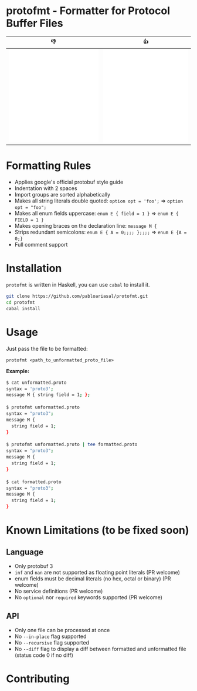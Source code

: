 # protofmt - Formatter for Protocol Buffer Files

| 👎 | 👍 |
------------------------------------|-------|
| ![before](screenshots/before.svg)|![after](screenshots/after.svg)|

# Formatting Rules
* Applies google's official protobuf style guide
* Indentation with 2 spaces
* Import groups are sorted alphabetically
* Makes all string literals double quoted: `option opt = 'foo';` => `option opt = "foo";`
* Makes all enum fields uppercase: `enum E { field = 1 }` => `enum E { FIELD = 1 }`
* Makes opening braces on the declaration line: `message M {`
* Strips redundant semicolons: `enum E { A = 0;;;; };;;;` => `enum E {A = 0;}`
* Full comment support

# Installation
`protofmt` is written in Haskell, you can use `cabal` to install it.
```sh
git clone https://github.com/pabloariasal/protofmt.git
cd protofmt
cabal install
```

# Usage

Just pass the file to be formatted:

```
protofmt <path_to_unformatted_proto_file>
```

**Example:**
```sh
$ cat unformatted.proto
syntax = 'proto3';
message M { string field = 1; };

$ protofmt unformatted.proto
syntax = "proto3";
message M {
  string field = 1;
}

$ protofmt unformatted.proto | tee formatted.proto
syntax = "proto3";
message M {
  string field = 1;
}

$ cat formatted.proto
syntax = "proto3";
message M {
  string field = 1;
}
```

# Known Limitations (to be fixed soon)

## Language

* Only protobuf 3
* `inf` and `nan` are not supported as floating point literals (PR welcome)
* enum fields must be decimal literals (no hex, octal or binary) (PR welcome)
* No service definitions (PR welcome)
* No `optional` nor `required` keywords supported (PR welcome)

## API
* Only one file can be processed at once
* No `--in-place` flag supported
* No `--recursive` flag supported
* No `--diff` flag to display a diff between formatted and unformatted file (status code 0 if no diff)
# Contributing

